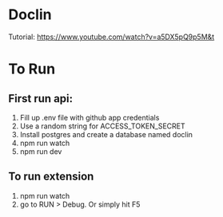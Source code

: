 # Doclin

Tutorial: https://www.youtube.com/watch?v=a5DX5pQ9p5M&t

# To Run

## First run api:

1. Fill up .env file with github app credentials
2. Use a random string for ACCESS_TOKEN_SECRET
3. Install postgres and create a database named doclin
4. npm run watch
5. npm run dev

## To run extension 

1. npm run watch
2. go to RUN > Debug. Or simply hit F5

